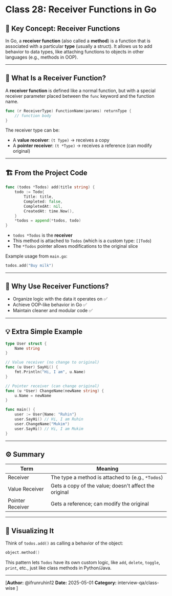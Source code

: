 # Class 28: Receiver Functions in Go

## 🔑 Key Concept: Receiver Functions
In Go, a **receiver function** (also called a **method**) is a function that is associated with a particular **type** (usually a struct). It allows us to add behavior to data types, like attaching functions to objects in other languages (e.g., methods in OOP).

---

## 🧠 What Is a Receiver Function?
A **receiver function** is defined like a normal function, but with a special receiver parameter placed between the `func` keyword and the function name.

```go
func (r ReceiverType) FunctionName(params) returnType {
    // function body
}
```

The receiver type can be:
- A **value receiver**: `(t Type)` → receives a copy
- A **pointer receiver**: `(t *Type)` → receives a reference (can modify original)

---

## 🏗️ From the Project Code
```go
func (todos *Todos) add(title string) {
    todo := Todo{
        Title: title,
        Completed: false,
        CompletedAt: nil,
        CreatedAt: time.Now(),
    }
    *todos = append(*todos, todo)
}
```

- `todos *Todos` is the **receiver**
- This method is attached to `Todos` (which is a custom type: `[]Todo`)
- The `*Todos` pointer allows modifications to the original slice

Example usage from `main.go`:
```go
todos.add("Buy milk")
```

---

## 🔁 Why Use Receiver Functions?
- Organize logic with the data it operates on ✅
- Achieve OOP-like behavior in Go ✅
- Maintain cleaner and modular code ✅

---

## 💡 Extra Simple Example
```go
type User struct {
    Name string
}

// Value receiver (no change to original)
func (u User) SayHi() {
    fmt.Println("Hi, I am", u.Name)
}

// Pointer receiver (can change original)
func (u *User) ChangeName(newName string) {
    u.Name = newName
}

func main() {
    user := User{Name: "Ruhin"}
    user.SayHi() // Hi, I am Ruhin
    user.ChangeName("Mukim")
    user.SayHi() // Hi, I am Mukim
}
```

---

## ⚙️ Summary
| Term            | Meaning                                                                 |
|-----------------|-------------------------------------------------------------------------|
| Receiver        | The type a method is attached to (e.g., `*Todos`)                       |
| Value Receiver  | Gets a copy of the value; doesn't affect the original                   |
| Pointer Receiver| Gets a reference; can modify the original                               |

---

## 📘 Visualizing It
Think of `todos.add()` as calling a behavior of the object:
```go
object.method()
```
This pattern lets `Todos` have its own custom logic, like `add`, `delete`, `toggle`, `print`, etc., just like class methods in Python/Java.

---

[**Author:** @ifrunruhin12
**Date:** 2025-05-01
**Category:** interview-qa/class-wise
]